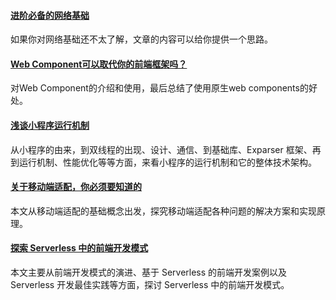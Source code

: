 
#### [进阶必备的网络基础](https://mp.weixin.qq.com/s/W94ZUxGQHGDqBwIXHHD6jA)
如果你对网络基础还不太了解，文章的内容可以给你提供一个思路。

#### [Web Component可以取代你的前端框架吗？](https://mp.weixin.qq.com/s/lfGv2JlWAAa7K2XYTk8U1Q)
对Web Component的介绍和使用，最后总结了使用原生web components的好处。

#### [浅谈小程序运行机制](https://segmentfault.com/a/1190000019131399)
从小程序的由来，到双线程的出现、设计、通信、到基础库、Exparser 框架、再到运行机制、性能优化等等方面，来看小程序的运行机制和它的整体技术架构。

#### [关于移动端适配，你必须要知道的](https://mp.weixin.qq.com/s/oF6oAjdzguv9OwE9cdLrPQ)
本文从移动端适配的基础概念出发，探究移动端适配各种问题的解决方案和实现原理。

#### [探索 Serverless 中的前端开发模式](https://mp.weixin.qq.com/s/Z2NDVA_UdsRCS8kgy8ejow)
本文主要从前端开发模式的演进、基于 Serverless 的前端开发案例以及 Serverless 开发最佳实践等方面，探讨 Serverless 中的前端开发模式。